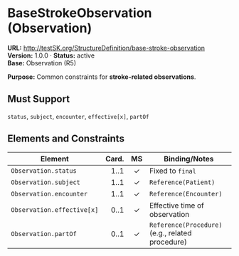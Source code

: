 

# BaseStrokeObservation (Observation)

**URL:** http://testSK.org/StructureDefinition/base-stroke-observation  
**Version:** 1.0.0 · **Status:** active  
**Base:** Observation (R5)

**Purpose:** Common constraints for **stroke-related observations**.

## Must Support
`status`, `subject`, `encounter`, `effective[x]`, `partOf`

## Elements and Constraints

| Element | Card. | MS | Binding/Notes |
|---|---:|:---:|---|
| `Observation.status` | 1..1 | ✓ | Fixed to `final` |
| `Observation.subject` | 1..1 | ✓ | `Reference(Patient)` |
| `Observation.encounter` | 1..1 | ✓ | `Reference(Encounter)` |
| `Observation.effective[x]` | 0..1 | ✓ | Effective time of observation |
| `Observation.partOf` | 0..1 | ✓ | `Reference(Procedure)` (e.g., related procedure) |
